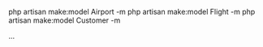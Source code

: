 
php artisan make:model Airport -m
php artisan make:model Flight -m
php artisan make:model Customer -m

...